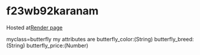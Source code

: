 # f23wb92karanam
Hosted at[Render page](https://f23wb92karanam.onrender.com/)

myclass=butterfly my attributes are
butterfly_color:(String) 
butterfly_breed:(String) 
butterfly_price:(Number)
